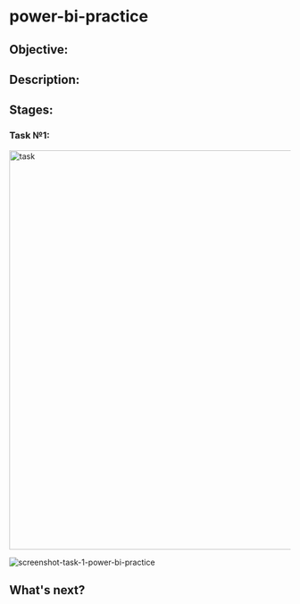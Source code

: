 # power-bi-practice

## Objective:

## Description:

## Stages:

### Task №1:
<img width="715" alt="task" src="https://github.com/user-attachments/assets/334d82cc-ed70-4ea3-b61e-601a69889447"/>

![screenshot-task-1-power-bi-practice](https://github.com/user-attachments/assets/a143c696-4630-418b-a612-fa911b987e40)

## What's next?
